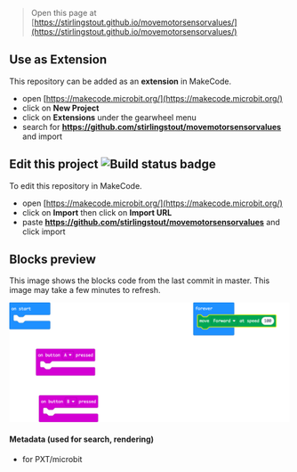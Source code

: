 
> Open this page at [https://stirlingstout.github.io/movemotorsensorvalues/](https://stirlingstout.github.io/movemotorsensorvalues/)

## Use as Extension

This repository can be added as an **extension** in MakeCode.

* open [https://makecode.microbit.org/](https://makecode.microbit.org/)
* click on **New Project**
* click on **Extensions** under the gearwheel menu
* search for **https://github.com/stirlingstout/movemotorsensorvalues** and import

## Edit this project ![Build status badge](https://github.com/stirlingstout/movemotorsensorvalues/workflows/MakeCode/badge.svg)

To edit this repository in MakeCode.

* open [https://makecode.microbit.org/](https://makecode.microbit.org/)
* click on **Import** then click on **Import URL**
* paste **https://github.com/stirlingstout/movemotorsensorvalues** and click import

## Blocks preview

This image shows the blocks code from the last commit in master.
This image may take a few minutes to refresh.

![A rendered view of the blocks](https://github.com/stirlingstout/movemotorsensorvalues/raw/master/.github/makecode/blocks.png)

#### Metadata (used for search, rendering)

* for PXT/microbit
<script src="https://makecode.com/gh-pages-embed.js"></script><script>makeCodeRender("{{ site.makecode.home_url }}", "{{ site.github.owner_name }}/{{ site.github.repository_name }}");</script>

